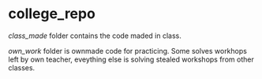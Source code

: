 # college_repo


*class_made* folder contains the code maded in class.

*own_work* folder is ownmade code for practicing. Some solves workhops left by own teacher, eveything else is solving stealed workshops from other classes. 
